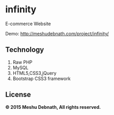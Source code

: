 # infinity
E-commerce Website

Demo: http://meshudebnath.com/project/infinity/

**Technology**
----------------
1. Raw PHP
2. MySQL
3. HTML5,CSS3,jQuery
4. Bootstrap CSS3 framework

License
---------------
**&copy; 2015 Meshu Debnath, All rights reserved.**
